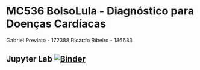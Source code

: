 # MC536 BolsoLula - Diagnóstico para Doenças Cardíacas
Gabriel Previato - 172388
Ricardo Ribeiro - 186633

## Jupyter Lab [![Binder](https://mybinder.org/badge.svg)](https://mybinder.org/v2/gh/gabrielpreviato/mc536-bolsolula/master?urlpath=lab)

